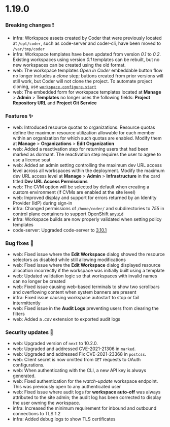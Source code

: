 # 1.19.0

### Breaking changes ❗

- infra: Workspace assets created by Coder that were previously located at
  `/opt/coder`, such as code-server and coder-cli, have been moved to
  `/var/tmp/coder`
- infra: Workspace templates have been updated from version _0.1_ to _0.2_.
  Existing workspaces using version _0.1_ templates can be rebuilt, but no new
  workspaces can be created using the old format.
- web: The workspace templates _Open in Coder_ embeddable button flow no longer
  includes a _clone_ step; buttons created from prior versions will still work,
  but Coder will not clone the project. To automate project cloning, use
  [`workspace.configure.start`](../workspaces/workspace-templates/templates.md#workspaceconfigurestart)
- web: The embedded form for workspace templates located at **Manage** >
  **Admin** > **Templates** no longer uses the following fields: **Project
  Repository URL** and **Project Git Service**

### Features ✨

- web: Introduced resource quotas to organizations. Resource quotas define the
  maximum resource utilization allowable for each member within an organization
  for which such quotas are enabled. Modify them at **Manage** >
  **Organizations** > **Edit Organization**
- web: Added a reactivation step for returning users that had been marked as
  dormant. The reactivation step requires the user to agree to use a license
  seat
- web: Added an admin setting controlling the maximum dev URL access level
  across all workspaces within the deployment. Modify the maximum dev URL access
  level at **Manage** > **Admin** > **Infrastructure** in the card titled **Dev
  URL Access Permissions**
- web: The CVM option will be selected by default when creating a custom
  environment (if CVMs are enabled at the site level)
- web: Improved display and support for errors returned by an Identity Provider
  (IdP) during sign-in
- infra: Changed permissions of `/home/coder/` and subdirectories to _755_ in
  control plane containers to support OpenShift `anyuid`
- infra: Workspace builds are now properly validated when setting policy
  templates
- code-server: Upgraded code-server to
  [3.10.1](https://github.com/coder/code-server/releases/tag/v3.10.1)

### Bug fixes 🐛

- web: Fixed issue where the **Edit Workspace** dialog showed the resource
  selectors as disabled while still allowing modifications
- web: Fixed issue where the **Edit Workspace** dialog displayed resource
  allocation incorrectly if the workspace was initially built using a template
- web: Updated validation logic so that workspaces with invalid names can no
  longer be created
- web: Fixed issue causing web-based terminals to show two scrollbars and
  overflowing content when system banners are present
- infra: Fixed issue causing workspace autostart to stop or fail intermittently
- web: Fixed issue in the **Audit Logs** preventing users from clearing the
  filters
- web: Added a _.csv_ extension to exported audit logs

### Security updates 🔐

- web: Upgraded version of `next` to 10.2.0.
- web: Upgraded and addressed CVE-2021-21306 in `marked`.
- web: Upgraded and addressed Fix CVE-2021-23368 in `postcss`.
- web: Client secret is now omitted from `GET` requests to OAuth configurations.
- web: When authenticating with the CLI, a new API key is always generated.
- web: Fixed authentication for the _watch-update_ workspace endpoint. This was
  previously open to any authenticated user
- web: Fixed issue where audit logs for **workspace auto-off** was always
  attributed to the site admin; the audit log has been corrected to display the
  user owning the workspace.
- infra: Increased the minimum requirement for inbound and outbound connections
  to TLS 1.2
- infra: Added debug logs to show TLS certificates

